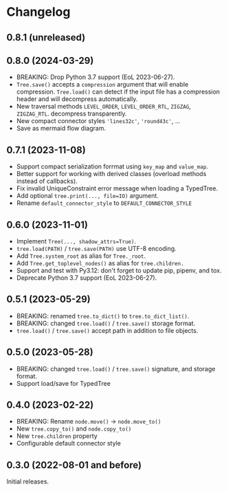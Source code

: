 # Changelog

## 0.8.1 (unreleased)

## 0.8.0 (2024-03-29)

- BREAKING: Drop Python 3.7 support (EoL 2023-06-27).
- `Tree.save()` accepts a `compression` argument that will enable compression.
  `Tree.load()` can detect if the input file has a compression header and will
  decompress automatically.
- New traversal methods `LEVEL_ORDER`, `LEVEL_ORDER_RTL`, `ZIGZAG`, `ZIGZAG_RTL`.
  decompress transparently.
- New compact connector styles `'lines32c'`, `'round43c'`, ...
- Save as mermaid flow diagram.

## 0.7.1 (2023-11-08)

- Support compact serialization forrmat using `key_map` and `value_map`.
- Better support for working with derived classes (overload methods instead of
  callbacks).
- Fix invalid UniqueConstraint error message when loading a TypedTree.
- Add optional `tree.print(..., file=IO)` argument.
- Rename `default_connector_style` to `DEFAULT_CONNECTOR_STYLE`

## 0.6.0 (2023-11-01)

- Implement `Tree(..., shadow_attrs=True)`.
- `tree.load(PATH)` / `tree.save(PATH)` use UTF-8 encoding.
- Add `Tree.system_root` as alias for `Tree._root`.
- Add `Tree.get_toplevel_nodes()` as alias for `tree.children.`
- Support and test with Py3.12: don't forget to update pip, pipenv, and tox.
- Deprecate Python 3.7 support (EoL 2023-06-27).

## 0.5.1 (2023-05-29)

- BREAKING: renamed `tree.to_dict()` to `tree.to_dict_list()`.
- BREAKING: changed `tree.load()` / `tree.save()` storage format.
- `tree.load()` / `tree.save()` accept path in addition to file objects.

## 0.5.0 (2023-05-28)

- BREAKING: changed `tree.load()` / `tree.save()` signature, and storage format.
- Support load/save for TypedTree

## 0.4.0 (2023-02-22)

- BREAKING: Rename `node.move()` -> `node.move_to()`
- New `tree.copy_to()` and `node.copy_to()`
- New `tree.children` property
- Configurable default connector style

## 0.3.0 (2022-08-01 and before)

Initial releases.

